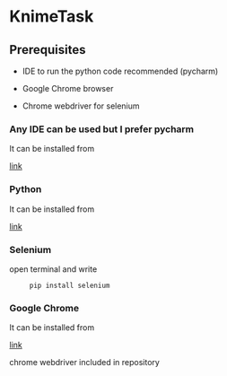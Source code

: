 # KnimeTask

## Prerequisites

- IDE to run the python code recommended (pycharm)

- Google Chrome browser

- Chrome webdriver for selenium

### Any IDE can be used but I prefer pycharm 

It can be installed from 

<a href="https://www.jetbrains.com/pycharm/">link</a> 

### Python

It can be installed from 

<a href="https://www.python.org/">link</a> 

### Selenium

open terminal and write

         pip install selenium

### Google Chrome

It can be installed from 

<a href="https://www.google.com/chrome/">link</a> 

chrome webdriver included in repository

